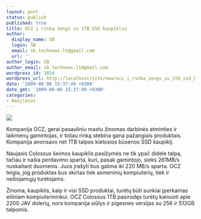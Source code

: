 ```yaml
---
layout: post
status: publish
published: true
title: OCZ į rinką žengs su 1TB SSD kaupikliu
author:
  display_name: SB
  login: SB
  email: sb.technews.lt@gmail.com
  url: ''
author_login: SB
author_email: sb.technews.lt@gmail.com
wordpress_id: 3854
wordpress_url: http://localhost/site/new/ocz_i_rinka_zengs_su_1tb_ssd_kaupikliu/
date: '2009-08-06 15:37:49 +0300'
date_gmt: '2009-08-06 15:37:49 +0300'
categories:
- Naujienos
---
```

<div class="imgright"><img src="http://tbn2.google.com/images?q=tbn:_mNG4H6-BCLDHM:http://www.dvhardware.net/news/ocz_colossus_ssd.jpg"  /></div>
<p>Kompanija OCZ, gerai pasauliniu mastu žinomas darbinės atminties ir laikmenų gamintojas, ir toliau rinką stebina gana pažangiais produktais. Kompanija anonsavo net 1TB talpos kietosios būsenos SSD kaupiklį.</p>
<p>Naujasis Colossus šeimos kaupiklis pasižymės ne tik ypač didele talpa, tačiau ir našia perdavimo sparta, kuri, pasak gamintojo, sieks 261MB/s nuskaitant duomenis. Juos įrašyti bus galima iki 220 MB/s sparta. OCZ teigia, jog produktas bus skirtas tiek asmeninių kompiuterių, tiek ir nešiojamųjų turėtojams. </p>
<p>Žinoma, kaupiklis, kaip ir visi SSD produktai, turėtų būti sunkiai įperkamas eiliniam kompiuterininkui. OCZ Colossus 1TB pasirodęs turėtų kainuoti apie 2200 JAV dolerių, nors kompanija siūlys ir pigesnes versijas su 256 ir 512GB talpomis.<br /></p>
